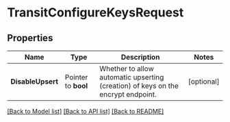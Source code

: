 # TransitConfigureKeysRequest


## Properties

Name | Type | Description | Notes
------------ | ------------- | ------------- | -------------
**DisableUpsert** | Pointer to **bool** | Whether to allow automatic upserting (creation) of keys on the encrypt endpoint. | [optional] 





[[Back to Model list]](../README.md#documentation-for-models) [[Back to API list]](../README.md#documentation-for-api-endpoints) [[Back to README]](../README.md)


